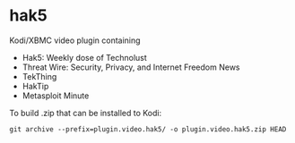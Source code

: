 # hak5

Kodi/XBMC video plugin containing
- Hak5: Weekly dose of Technolust
- Threat Wire: Security, Privacy, and Internet Freedom News
- TekThing
- HakTip
- Metasploit Minute

To build .zip that can be installed to Kodi:

    git archive --prefix=plugin.video.hak5/ -o plugin.video.hak5.zip HEAD
